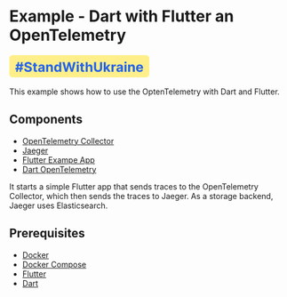 # Example - Dart with Flutter an OpenTelemetry

[![Stand With Ukraine](https://raw.githubusercontent.com/vshymanskyy/StandWithUkraine/main/badges/StandWithUkraine.svg)](https://stand-with-ukraine.pp.ua)


This example shows how to use the OptenTelemetry with Dart and Flutter.

## Components

- [OpenTelemetry Collector](https://opentelemetry.io/docs/collector/)
- [Jaeger](https://www.jaegertracing.io/)
- [Flutter Exampe App](https://flutter.dev/)
- [Dart OpenTelemetry](https://pub.dev/packages/opentelemetry)

It starts a simple Flutter app that sends traces to the OpenTelemetry 
Collector, which then sends the traces to Jaeger. As a storage backend,
Jaeger uses Elasticsearch.

## Prerequisites

- [Docker](https://www.docker.com/)
- [Docker Compose](https://docs.docker.com/compose/)
- [Flutter](https://flutter.dev/)
- [Dart](https://dart.dev/)